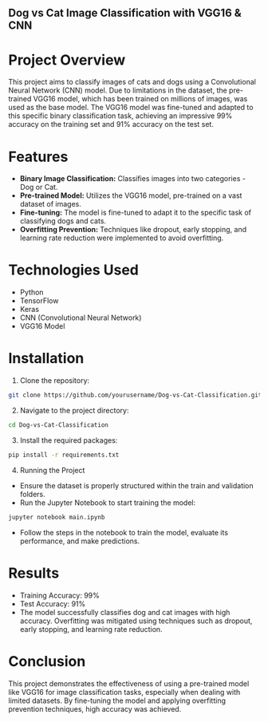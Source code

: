 ## Dog vs Cat Image Classification with VGG16 & CNN
# Project Overview
This project aims to classify images of cats and dogs using a Convolutional Neural Network (CNN) model. Due to limitations in the dataset, the pre-trained VGG16 model, which has been trained on millions of images, was used as the base model. The VGG16 model was fine-tuned and adapted to this specific binary classification task, achieving an impressive 99% accuracy on the training set and 91% accuracy on the test set.

# Features
- **Binary Image Classification:** Classifies images into two categories - Dog or Cat.
- **Pre-trained Model:** Utilizes the VGG16 model, pre-trained on a vast dataset of images.
- **Fine-tuning:** The model is fine-tuned to adapt it to the specific task of classifying dogs and cats.
- **Overfitting Prevention:** Techniques like dropout, early stopping, and learning rate reduction were implemented to avoid overfitting.

# Technologies Used
- Python
- TensorFlow
- Keras
- CNN (Convolutional Neural Network)
- VGG16 Model

# Installation
1. Clone the repository:

```bash
git clone https://github.com/yourusername/Dog-vs-Cat-Classification.git
```

2. Navigate to the project directory:

```bash
cd Dog-vs-Cat-Classification
```

3. Install the required packages:

```bash
pip install -r requirements.txt
```

4. Running the Project
- Ensure the dataset is properly structured within the train and validation folders.
- Run the Jupyter Notebook to start training the model:

```bash
jupyter notebook main.ipynb
```

- Follow the steps in the notebook to train the model, evaluate its performance, and make predictions.


# Results
- Training Accuracy: 99%
- Test Accuracy: 91%
- The model successfully classifies dog and cat images with high accuracy. Overfitting was mitigated using techniques such as dropout, early stopping, and learning rate reduction.

# Conclusion
This project demonstrates the effectiveness of using a pre-trained model like VGG16 for image classification tasks, especially when dealing with limited datasets. By fine-tuning the model and applying overfitting prevention techniques, high accuracy was achieved.

